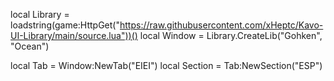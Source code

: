 local Library = loadstring(game:HttpGet("https://raw.githubusercontent.com/xHeptc/Kavo-UI-Library/main/source.lua"))()
local Window = Library.CreateLib("Gohken",    "Ocean")

local Tab = Window:NewTab("EIEI")
local Section = Tab:NewSection("ESP")
